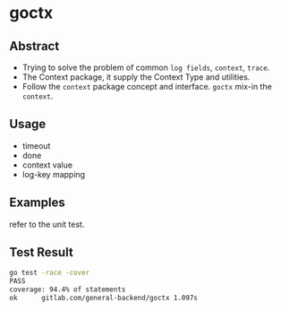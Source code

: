 # goctx

## Abstract

* Trying to solve the problem of common `log fields`, `context`, `trace`.
* The Context package, it supply the Context Type and utilities.
* Follow the `context` package concept and interface. `goctx` mix-in the `context`.

## Usage

* timeout
* done
* context value
* log-key mapping

## Examples

refer to the unit test.

## Test Result

```sh
go test -race -cover
PASS
coverage: 94.4% of statements
ok      gitlab.com/general-backend/goctx 1.097s
```